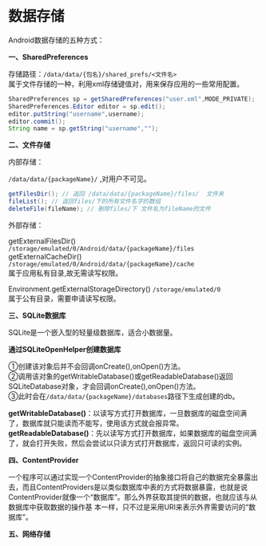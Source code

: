 # 数据存储

Android数据存储的五种方式：  

**一、SharedPreferences**

存储路径：```/data/data/{包名}/shared_prefs/<文件名>```  
属于文件存储的一种，利用xml存储键值对，用来保存应用的一些常用配置。

```java
SharedPreferences sp = getSharedPreferences("user.xml",MODE_PRIVATE);
SharedPreferences.Editor editor = sp.edit();
editor.putString("username",username);
editor.commit();
String name = sp.getString("username","");
```

**二、文件存储**

内部存储：

```/data/data/{packageName}/``` ,对用户不可见。

```java
getFilesDir(); // 返回 /data/data/{packageName}/files/  文件夹
fileList(); // 返回files/下的所有文件名字的数组
deleteFile(fileName); // 删除files/下 文件名为fileName的文件
```

外部存储：
     
getExternalFilesDir() ```/storage/emulated/0/Android/data/{packageName}/files```  
getExternalCacheDir() ```/storage/emulated/0/Android/data/{packageName}/cache```  
属于应用私有目录,故无需读写权限。
   
Environment.getExternalStorageDirectory() ```/storage/emulated/0```  
属于公有目录，需要申请读写权限。

**三、SQLite数据库**

SQLite是一个嵌入型的轻量级数据库，适合小数据量。

**通过SQLiteOpenHelper创建数据库**

①创建该对象后并不会回调onCreate(),onOpen()方法。  
②调用该对象的getWritableDatabase()或getReadableDatabase()返回SQLiteDatabase对象，才会回调onCreate(),onOpen()方法。  
③此时会在```/data/data/{packageName}/databases```路径下生成创建的db。

**getWritableDatabase()**：以读写方式打开数据库，一旦数据库的磁盘空间满了，数据库就只能读而不能写，使用该方式就会报异常。    
**getReadableDatabase()**：先以读写方式打开数据库，如果数据库的磁盘空间满了，就会打开失败，然后会尝试以只读方式打开数据库，返回只可读的实例。

**四、ContentProvider**

一个程序可以通过实现一个ContentProvider的抽象接口将自己的数据完全暴露出去，而且ContentProviders是以类似数据库中表的方式将数据暴露，也就是说ContentProvider就像一个“数据库”。那么外界获取其提供的数据，也就应该与从数据库中获取数据的操作基 本一样，只不过是采用URI来表示外界需要访问的“数据库”。

**五、网络存储**
